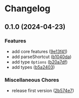 # Changelog

## 0.1.0 (2024-04-23)


### Features

* add core features ([9e13f41](https://github.com/ocavue/keyboard-i18n/commit/9e13f41b0d1421e66d5cd5bbfdeefa80746db81a))
* add parseShortcut ([b1040da](https://github.com/ocavue/keyboard-i18n/commit/b1040da9121df0a3c70142ecb249d54471c84931))
* add type `Options` ([b20a7df](https://github.com/ocavue/keyboard-i18n/commit/b20a7df92d97e123c547d0d606ccafbab58ed339))
* add types ([b5a2403](https://github.com/ocavue/keyboard-i18n/commit/b5a24031245be5c7a67e0790aeb633fcac5b3f82))


### Miscellaneous Chores

* release first version ([2b574e7](https://github.com/ocavue/keyboard-i18n/commit/2b574e7769dc5e6744260618e3c41aea671b3a60))
